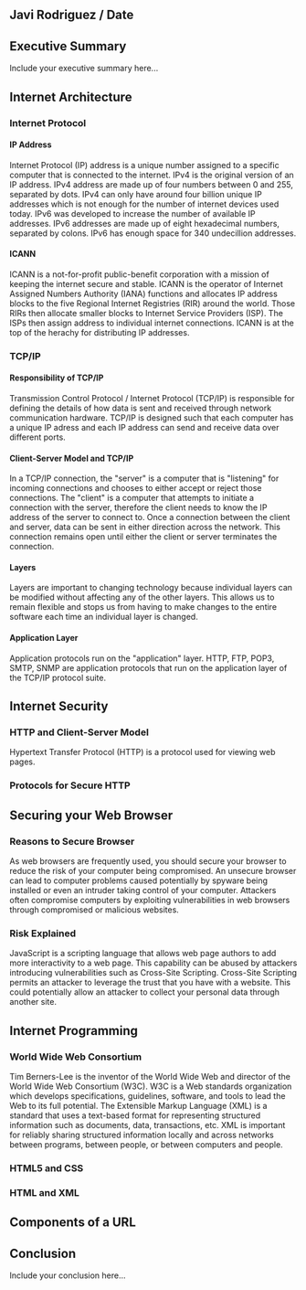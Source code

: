 ## Javi Rodriguez / Date

## Executive Summary 
Include your executive summary here...

## Internet Architecture
### Internet Protocol
#### IP Address
Internet Protocol (IP) address is a unique number assigned to a specific computer that is connected to the internet. IPv4 is the original version of an IP address. IPv4 address are made up of four numbers between 0 and 255, separated by dots. IPv4 can only have around four billion unique IP addresses which is not enough for the number of internet devices used today. IPv6 was developed to increase the number of available IP addresses. IPv6 addresses are made up of eight hexadecimal numbers, separated by colons. IPv6 has enough space for 340 undecillion addresses.
#### ICANN
ICANN is a not-for-profit public-benefit corporation with a mission of keeping the internet secure and stable. ICANN is the operator of Internet Assigned Numbers Authority (IANA) functions and allocates IP address blocks to the five Regional Internet Registries (RIR) around the world. Those RIRs then allocate smaller blocks to Internet Service Providers (ISP). The ISPs then assign address to individual internet connections. ICANN is at the top of the herachy for distributing IP addresses.
### TCP/IP
#### Responsibility of TCP/IP
Transmission Control Protocol / Internet Protocol (TCP/IP) is responsible for defining the details of how data is sent and received through network communication hardware. TCP/IP is designed such that each computer has a unique IP adress and each IP address can send and receive data over different ports.
#### Client-Server Model and TCP/IP
In a TCP/IP connection, the "server" is a computer that is "listening" for incoming connections and chooses to either accept or reject those connections. The "client" is a computer that attempts to initiate a connection with the server, therefore the client needs to know the IP address of the server to connect to. Once a connection between the client and server, data can be sent in either direction across the network. This connection remains open until either the client or server terminates the connection. 
#### Layers
Layers are important to changing technology because individual layers can be modified without affecting any of the other layers. This allows us to remain flexible and stops us from having to make changes to the entire software each time an individual layer is changed.
#### Application Layer
Application protocols run on the "application" layer. HTTP, FTP, POP3, SMTP, SNMP are application protocols that run on the application layer of the TCP/IP protocol suite.

## Internet Security
### HTTP and Client-Server Model
Hypertext Transfer Protocol (HTTP) is a protocol used for viewing web pages.
### Protocols for Secure HTTP

## Securing your Web Browser
### Reasons to Secure Browser
As web browsers are frequently used, you should secure your browser to reduce the risk of your computer being compromised. An unsecure browser can lead to computer problems caused potentially by spyware being installed or even an intruder taking control of your computer. Attackers often compromise computers by exploiting vulnerabilities in web browsers through compromised or malicious websites. 
### Risk Explained
JavaScript is a scripting language that allows web page authors to add more interactivity to a web page. This capability can be abused by attackers introducing vulnerabilities such as Cross-Site Scripting. Cross-Site Scripting permits an attacker to leverage the trust that you have with a website. This could potentially allow an attacker to collect your personal data through another site.

## Internet Programming
### World Wide Web Consortium
Tim Berners-Lee is the inventor of the World Wide Web and director of the World Wide Web Consortium (W3C). W3C is a Web standards organization which develops specifications, guidelines, software, and tools to lead the Web to its full potential. The Extensible Markup Language (XML) is a standard that uses a text-based format for representing structured information such as documents, data, transactions, etc. XML is important for reliably sharing structured information locally and across networks between programs, between people, or between computers and people.
### HTML5 and CSS
### HTML and XML

## Components of a URL

## Conclusion
Include your conclusion here...
